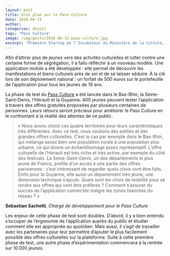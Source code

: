 ```yaml
---
layout: post
title: Gros plan sur le Pass Culture
date: 2018-06-15
author:
categories: dinsic
tags: "Pass Culture"
image: /img/posts/2018-06-15-pass-culture.jpg
excerpt: "Première Startup de l’Incubateur du Ministère de la Culture, le Pass Culture entre officiellement en phase de test grandeur nature sur quatre territoires."
---
```

Afin d’attirer plus de jeunes vers des activités culturelles et lutter contre une certaine forme de ségrégation, il a fallu réfléchir à un nouveau modèle. Une application mobile a été développée : elle permet de découvrir les manifestations et biens culturels près de soi et de se laisser séduire. À la clé lors de son déploiement national : un forfait de 500 euros sur le portefeuille de l’application pour tous les jeunes de 18 ans.

La phase de test du [Pass Culture](https://beta.gouv.fr/startup/pass-culture.html) a été lancée dans le Bas-Rhin, la Seine-Saint-Denis, l’Hérault et la Guyanne. 400 jeunes peuvent tester l’application à travers des offres gratuites proposées par plusieurs centaines de personnes. Leurs retours seront précieux pour améliorer le Pass Culture en le confrontant à la réalité des attentes de ce public.

> « Nous avons choisi ces quatre territoires pour leurs caractéristiques très différentes. Avec ce test, nous voulions des petites et des grandes offres culturelles. C’est le cas par exemple dans le Bas-Rhin, qui mélange assez bien une population rurale à une population plus urbaine, ce qui donne un échantillonnage assez représentatif. L’offre culturelle de l’Hérault est très riche et très active, par exemple du côté des festivals. La Seine-Saint-Denis, un des départements le plus jeune de France, profite d’un accès à une partie des offres parisiennes : c’est intéressant de regarder quels choix vont être faits. Enfin pour la Guyanne, elle aussi un département très jeune, une dimension technique s’ajoute. Quels sont les choix de mobilité pour se rendre aux offres qui vont être préférés ? Comment s’assurer du succès de l’application connectée malgré les zones blanches du réseau ? »

**Sebastian Sachetti**, *Chargé de développement pour le Pass Culture*

Les enjeux de cette phase de test sont doubles. D’abord, il y a bien entendu s’occuper de l’ergonomie de l’application auprès du public et étudier comment elle est appropriée au quotidien. Mais aussi, il s’agit de travailler avec les partenaires pour leur permettre d’ajouter le plus facilement possible des offres culturelles sur la plateforme. Suite à cette première phase de test, une autre phase d’expérimentation commencera à la rentrée sur 10.000 jeunes.

